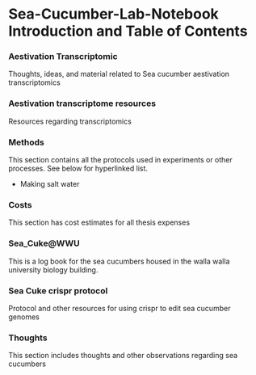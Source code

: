 # Sea-Cucumber-Lab-Notebook Introduction and Table of Contents



### Aestivation Transcriptomic

Thoughts, ideas, and material related to Sea cucumber aestivation transcriptomics

### Aestivation transcriptome resources

Resources regarding transcriptomics

### Methods

This section contains all the protocols used in experiments or other processes. See below for hyperlinked list. 

* Making salt water

### Costs

This section has cost estimates for all thesis expenses

### Sea_Cuke@WWU

This is a log book for the sea cucumbers housed in the walla walla university biology building.

### Sea Cuke crispr protocol

Protocol and other resources for using crispr to edit sea cucumber genomes

### Thoughts

This section includes thoughts and other observations regarding sea cucumbers 

